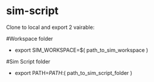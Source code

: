 # sim-script

Clone to local and export 2 vairable:

#Workspace folder
+ export SIM_WORKSPACE=$( path_to_sim_workspace )

#Sim Script folder
+ export PATH=$PATH:$( path_to_sim_script_folder )
